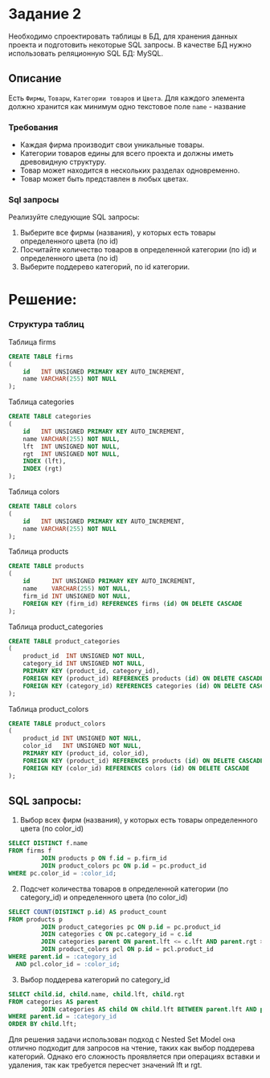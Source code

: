 # Задание 2

Необходимо спроектировать таблицы в БД, для хранения данных проекта и подготовить некоторые SQL запросы.
В качестве БД нужно использовать реляционную SQL БД: MySQL.

## Описание

Есть `Фирмы`, `Товары`, `Категории товаров` и `Цвета`.
Для каждого элемента должно хранится как минимум одно текстовое поле `name` - название

### Требования

- Каждая фирма производит свои уникальные товары.
- Категории товаров едины для всего проекта и должны иметь древовидную структуру.
- Товар может находится в нескольких разделах одновременно.
- Товар может быть представлен в любых цветах.

### Sql запросы

Реализуйте следующие SQL запросы:

1. Выберите все фирмы (названия), у которых есть товары определенного цвета (по id)
2. Посчитайте количество товаров в определенной категории (по id) и определенного цвета (по id)
3. Выберите поддерево категорий, по id категории.

# Решение:

### Cтруктура таблиц

Таблица firms

```sql
CREATE TABLE firms
(
    id   INT UNSIGNED PRIMARY KEY AUTO_INCREMENT,
    name VARCHAR(255) NOT NULL
);

```

Таблица categories

```sql
CREATE TABLE categories
(
    id   INT UNSIGNED PRIMARY KEY AUTO_INCREMENT,
    name VARCHAR(255) NOT NULL,
    lft  INT UNSIGNED NOT NULL,
    rgt  INT UNSIGNED NOT NULL,
    INDEX (lft),
    INDEX (rgt)
);

```

Таблица colors

```sql
CREATE TABLE colors
(
    id   INT UNSIGNED PRIMARY KEY AUTO_INCREMENT,
    name VARCHAR(255) NOT NULL
);

```

Таблица products

```sql
CREATE TABLE products
(
    id      INT UNSIGNED PRIMARY KEY AUTO_INCREMENT,
    name    VARCHAR(255) NOT NULL,
    firm_id INT UNSIGNED NOT NULL,
    FOREIGN KEY (firm_id) REFERENCES firms (id) ON DELETE CASCADE
);

```

Таблица product_categories

```sql
CREATE TABLE product_categories
(
    product_id  INT UNSIGNED NOT NULL,
    category_id INT UNSIGNED NOT NULL,
    PRIMARY KEY (product_id, category_id),
    FOREIGN KEY (product_id) REFERENCES products (id) ON DELETE CASCADE,
    FOREIGN KEY (category_id) REFERENCES categories (id) ON DELETE CASCADE
);

```

Таблица product_colors

```sql
CREATE TABLE product_colors
(
    product_id INT UNSIGNED NOT NULL,
    color_id   INT UNSIGNED NOT NULL,
    PRIMARY KEY (product_id, color_id),
    FOREIGN KEY (product_id) REFERENCES products (id) ON DELETE CASCADE,
    FOREIGN KEY (color_id) REFERENCES colors (id) ON DELETE CASCADE
);

```

## SQL запросы:

1. Выбор всех фирм (названия), у которых есть товары определенного цвета (по color_id)

```sql
SELECT DISTINCT f.name
FROM firms f
         JOIN products p ON f.id = p.firm_id
         JOIN product_colors pc ON p.id = pc.product_id
WHERE pc.color_id = :color_id;

```

2. Подсчет количества товаров в определенной категории (по category_id) и определенного цвета (по color_id)

```sql
SELECT COUNT(DISTINCT p.id) AS product_count
FROM products p
         JOIN product_categories pc ON p.id = pc.product_id
         JOIN categories c ON pc.category_id = c.id
         JOIN categories parent ON parent.lft <= c.lft AND parent.rgt >= c.rgt
         JOIN product_colors pcl ON p.id = pcl.product_id
WHERE parent.id = :category_id
  AND pcl.color_id = :color_id;

```

3. Выбор поддерева категорий по category_id

```sql
SELECT child.id, child.name, child.lft, child.rgt
FROM categories AS parent
         JOIN categories AS child ON child.lft BETWEEN parent.lft AND parent.rgt
WHERE parent.id = :category_id
ORDER BY child.lft;

```

Для решения задачи использован подход с Nested Set Model она отлично подходит для запросов на чтение, 
таких как выбор поддерева категорий. Однако его сложность проявляется при операциях вставки и удаления, так как требуется пересчет значений lft и rgt.

